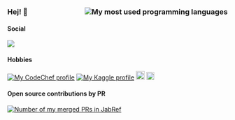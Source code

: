 ### Hej! 👋 <img align="right" src="https://github-readme-stats.vercel.app/api/top-langs/?username=k3KAW8Pnf7mkmdSMPHz27&layout=compact" alt="My most used programming languages">

#### Social
<a href="https://www.linkedin.com/in/jonatanasketorp/"><img src="https://img.shields.io/badge/LinkedIn-0077B5?style=plastic&logo=linkedin&logoColor=white"></a>

#### Hobbies
<a href="https://www.codechef.com/users/radix28_numb"><img src="https://img.shields.io/badge/dynamic/json?label=CodeChef&query=%24.global_rank&url=https://competitive-coding-api.herokuapp.com/api/codechef/radix28_numb&prefix=Rank%20&logo=codechef&logoColor=F5F5DC&labelColor=7b5e47&style=plastic&cacheSeconds=259200" alt="My CodeChef profile"></a>
[![My Kaggle profile](https://img.shields.io/badge/-weft169aston-blue?logo=kaggle&style=plastic)](https://www.kaggle.com/weft169aston)
[<img src="https://www.worldcommunitygrid.org/images/logo_images/dyn_logo_3.jpg" height="20" />](https://www.worldcommunitygrid.org/stat/viewMemberInfo.do?userName=Agog)
[<img src="https://static.scistarter.org/img/scistarter-logo-web-r.svg" height="18" />](https://scistarter.org/profile?for=81095)

#### Open source contributions by PR
<a href="https://github.com/JabRef/jabref/pulls?q=is%3Apr+author%3Ak3KAW8Pnf7mkmdSMPHz27"><img title="Merged PRs in JabRef" alt="Number of my merged PRs in JabRef" src="https://img.shields.io/badge/dynamic/json?url=https%3A%2F%2Fapi.github.com%2Fsearch%2Fissues%3Fq%3Drepo%3AJabRef%2Fjabref%2Bis%3Apr%2Bauthor%3Ak3KAW8Pnf7mkmdSMPHz27%2Bis%3Amerged&label=JabRef&query=$.total_count&suffix=%20Merged%20PRs&cacheSeconds=259200&style=plastic"></a>

<!--
<a href="https://codeforces.com/profile/COM38.comma"><img src="https://img.shields.io/badge/dynamic/json?&labelColor=black&color=1f8acb&logo=codeforces&label=Codeforces&url=https://competitive-coding-api.herokuapp.com/api/codeforces/COM38.comma&query=%24.rating&prefix=Rating%20&style=plastic" alt="My Codeforces profile"></a>
-->
<!--<a href="https://www.hackerrank.com/Anonymous222"><img src="https://img.shields.io/badge/Hackerrank-1ba94c?style=plastic&logo=hackerrank&logoColor=white" alt="My HackerRank profile"></a>-->
<!--
https://api.github.com/search/issues?q=repo:JabRef/jabref+is:pr+author:k3KAW8Pnf7mkmdSMPHz27+is:merged
https%3A%2F%2Fapi.github.com%2Fsearch%2Fissues%3Fq%3Drepo%3AJabRef%2Fjabref%2Bis%3Apr%2Bauthor%3Ak3KAW8Pnf7mkmdSMPHz27%2Bis%3Amerged
-->

<!-- I need to figure out how to get the icons going properly... (preferbly SVG) I could probably get them added to simpleicon as well....
#### Open Source
All PRs JabRef/HOTOSM
-->
<!--
**k3KAW8Pnf7mkmdSMPHz27/k3KAW8Pnf7mkmdSMPHz27** is a ✨ _special_ ✨ repository because its `README.md` (this file) appears on your GitHub profile.

Here are some ideas to get you started:

- 🔭 I’m currently working on ...
- 🌱 I’m currently learning ...
- 👯 I’m looking to collaborate on ...
- 🤔 I’m looking for help with ...
- 💬 Ask me about ...
- 📫 How to reach me: ...
- 😄 Pronouns: ...
- ⚡ Fun fact: ...
-->

